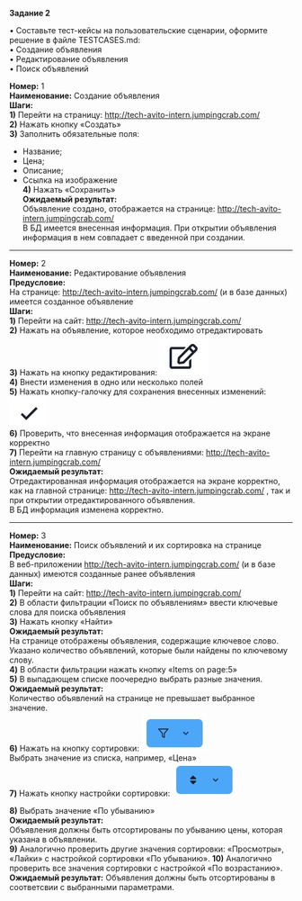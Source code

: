 **Задание 2** 

•	Составьте тест-кейсы на пользовательские сценарии, оформите решение в файле TESTCASES.md:  
•	Создание объявления  
•	Редактирование объявления  
•	Поиск объявлений

**Номер:** 1  
**Наименование:** Создание объявления  
**Шаги:**   
**1)**	Перейти на страницу: http://tech-avito-intern.jumpingcrab.com/  
**2)**	Нажать кнопку «Создать»  
**3)**	Заполнить обязательные поля:  
- Название;  
- Цена;  
- Описание;  
- Ссылка на изображение  
**4)** Нажать «Сохранить»   
**Ожидаемый результат:**  
Объявление создано, отображается на странице: http://tech-avito-intern.jumpingcrab.com/   
В БД имеется внесенная информация. При открытии объявления информация в нем совпадает с введенной при создании.   
__________________

**Номер:** 2   
**Наименование:** Редактирование объявления   
**Предусловие:**   
На странице: http://tech-avito-intern.jumpingcrab.com/ (и в базе данных) имеется созданное объявление  
**Шаги:**  
**1)**	Перейти на сайт: http://tech-avito-intern.jumpingcrab.com/   
**2)**	Нажать на объявление, которое необходимо отредактировать   
**3)**	Нажать на кнопку редактирования: ![](1.jpg)   
**4)**	Внести изменения в одно или несколько полей   
**5)**	Нажать кнопку-галочку для сохранения внесенных изменений: ![](2.jpg)   
**6)**	Проверить, что внесенная информация отображается на экране корректно  
**7)**	Перейти на главную страницу с объявлениями: http://tech-avito-intern.jumpingcrab.com/   
**Ожидаемый результат:**  
Отредактированная информация отображается на экране корректно, как на главной странице: http://tech-avito-intern.jumpingcrab.com/ , так и при открытии отредактированного объявления.   
В БД информация изменена корректно.   
_________________


**Номер:** 3  
**Наименование:** Поиск объявлений и их сортировка на странице  
**Предусловие:**  
В веб-приложении http://tech-avito-intern.jumpingcrab.com/ (и в базе данных) имеются созданные ранее объявления   
**Шаги:**  
**1)**	Перейти на сайт: http://tech-avito-intern.jumpingcrab.com/  
**2)**	В области фильтрации «Поиск по объявлениям» ввести ключевые слова для поиска объявления   
**3)**	Нажать кнопку «Найти»   
**Ожидаемый результат:**  
На странице отображены объявления, содержащие ключевое слово. Указано количество объявлений, которые были найдены по ключевому слову.   
**4)**	В области фильтрации нажать кнопку «Items on page:5»  
**5)**	В выпадающем списке поочередно выбрать разные значения.  
**Ожидаемый результат:**  
Количество объявлений на странице не превышает выбранное значение.  
**6)**	Нажать на кнопку сортировки: ![](3.jpg)   
 Выбрать значение из списка, например, «Цена»   
**7)**	Нажать кнопку настройки сортировки: ![](4.jpg)   


**8)**	Выбрать значение «По убыванию»   
**Ожидаемый результат:**  
Объявления должны быть отсортированы по убыванию цены, которая указана в объявлении.   
**9)**	Аналогично проверить другие значения сортировки: «Просмотры», «Лайки» с настройкой сортировки «По убыванию». 
**10)**	Аналогично проверить все значения сортировки с настройкой «По возрастанию». 
**Ожидаемый результат:**
Объявления должны быть отсортированы в соответсвии с выбранными параметрами.


